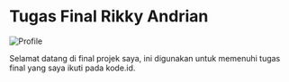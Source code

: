 # Tugas Final Rikky Andrian
![Profile](https://avatars.githubusercontent.com/u/88674080?v=4)

Selamat datang di final projek saya, ini digunakan untuk memenuhi tugas final yang saya ikuti pada kode.id.